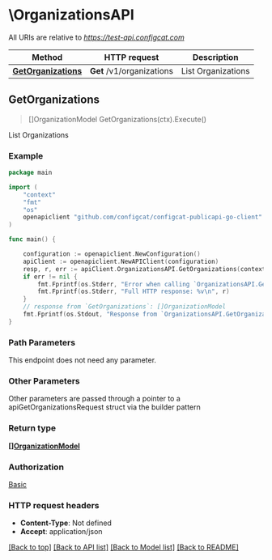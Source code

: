 # \OrganizationsAPI

All URIs are relative to *https://test-api.configcat.com*

Method | HTTP request | Description
------------- | ------------- | -------------
[**GetOrganizations**](OrganizationsAPI.md#GetOrganizations) | **Get** /v1/organizations | List Organizations



## GetOrganizations

> []OrganizationModel GetOrganizations(ctx).Execute()

List Organizations



### Example

```go
package main

import (
	"context"
	"fmt"
	"os"
	openapiclient "github.com/configcat/configcat-publicapi-go-client"
)

func main() {

	configuration := openapiclient.NewConfiguration()
	apiClient := openapiclient.NewAPIClient(configuration)
	resp, r, err := apiClient.OrganizationsAPI.GetOrganizations(context.Background()).Execute()
	if err != nil {
		fmt.Fprintf(os.Stderr, "Error when calling `OrganizationsAPI.GetOrganizations``: %v\n", err)
		fmt.Fprintf(os.Stderr, "Full HTTP response: %v\n", r)
	}
	// response from `GetOrganizations`: []OrganizationModel
	fmt.Fprintf(os.Stdout, "Response from `OrganizationsAPI.GetOrganizations`: %v\n", resp)
}
```

### Path Parameters

This endpoint does not need any parameter.

### Other Parameters

Other parameters are passed through a pointer to a apiGetOrganizationsRequest struct via the builder pattern


### Return type

[**[]OrganizationModel**](OrganizationModel.md)

### Authorization

[Basic](../README.md#Basic)

### HTTP request headers

- **Content-Type**: Not defined
- **Accept**: application/json

[[Back to top]](#) [[Back to API list]](../README.md#documentation-for-api-endpoints)
[[Back to Model list]](../README.md#documentation-for-models)
[[Back to README]](../README.md)

